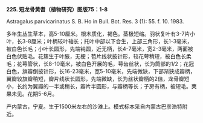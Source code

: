 **225. 短龙骨黄耆（植物研究）图版75：1-8**

Astragalus parvicarinatus S. B. Ho in Bull. Bot. Res. 3 (1): 55. f. 10. 1983.

多年生丛生草本，高5-10厘米。根木质化，褐色。茎极短缩。羽状复叶有3-7片小叶，长3-8厘米；叶柄较叶轴长；托叶中部以下合生，上部三角形，长1-3毫米，被白色长毛；小叶长圆形，先端钝圆，近无柄，长4-7毫米，宽2-3毫米，两面被白色伏贴毛。花簇生于叶腋，无梗；苞片线状披针形，较花萼稍短，被白色长柔毛；花萼管状，长8-10毫米，被白色开展的毛，萼齿丝状，长为筒部的1/2；花冠白色，旗瓣倒披针形，长16-23毫米，宽5-10毫米，先端微缺，下部渐狭成瓣柄，翼瓣较旗瓣稍短，瓣片线状长圆形，先端微缺，长为丝状瓣柄的2倍，龙骨瓣短小，长约为翼瓣的一半或稍长，瓣片半圆形，与瓣柄等长；子房有柄，被短毛。荚果未见。花期5-6月。

产内蒙古，宁夏。生于1500米左右的沙滩上。模式标本采自内蒙古巴彦浩特附近。
